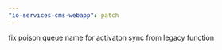 ```yaml
---
"io-services-cms-webapp": patch
---
```


fix poison queue name for activaton sync from legacy function
